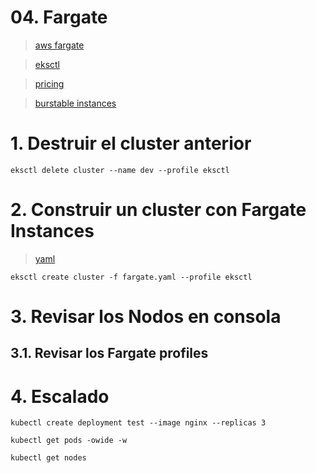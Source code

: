 # 04. Fargate <!-- omit in toc -->
> [aws fargate](https://docs.aws.amazon.com/eks/latest/userguide/fargate-getting-started.html)

> [eksctl](https://eksctl.io/usage/fargate-support/)

> [pricing](https://aws.amazon.com/fargate/pricing/)

> [burstable instances](https://cast.ai/blog/burstable-vs-non-burstable-which-aws-instance-type-is-a-better-pick-for-kubernetes/)

# 1. Destruir el cluster anterior
```
eksctl delete cluster --name dev --profile eksctl
```
# 2. Construir un cluster con Fargate Instances
> [yaml](./assets/cluster/fargate.yaml)

```
eksctl create cluster -f fargate.yaml --profile eksctl

```

# 3. Revisar los Nodos en consola
## 3.1. Revisar los Fargate profiles
# 4. Escalado
```
kubectl create deployment test --image nginx --replicas 3

kubectl get pods -owide -w

kubectl get nodes
```
